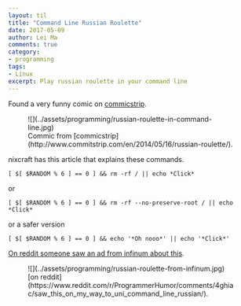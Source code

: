```yaml
---
layout: til
title: "Command Line Russian Roulette"
date: 2017-05-09
author: Lei Ma
comments: true
category:
- programming
tags:
- Linux
excerpt: Play russian roulette in your command line
---
```


Found a very funny comic on [commicstrip](http://www.commitstrip.com/en/2014/05/16/russian-roulette/).

<figure markdown="1">
![](../assets/programming/russian-roulette-in-command-line.jpg)
<figcaption markdown="1">
Commic from [commicstrip](http://www.commitstrip.com/en/2014/05/16/russian-roulette/).
</figcaption>
</figure>


nixcraft has this article that explains these commands.

```
[ $[ $RANDOM % 6 ] == 0 ] && rm -rf / || echo *Click*
```

or

```
[ $[ $RANDOM % 6 ] == 0 ] && rm -rf --no-preserve-root / || echo *Click*
```

or a safer version

```
[ $[ $RANDOM % 6 ] == 0 ] && echo '*Oh nooo*' || echo '*Click*'
```

[On reddit someone saw an ad from infinum about this](https://www.reddit.com/r/ProgrammerHumor/comments/4ghiac/saw_this_on_my_way_to_uni_command_line_russian/).


<figure markdown="1">
![](../assets/programming/russian-roulette-from-infinum.jpg)
<figcaption markdown="1">
[on reddit](https://www.reddit.com/r/ProgrammerHumor/comments/4ghiac/saw_this_on_my_way_to_uni_command_line_russian/).
</figcaption>
</figure>
